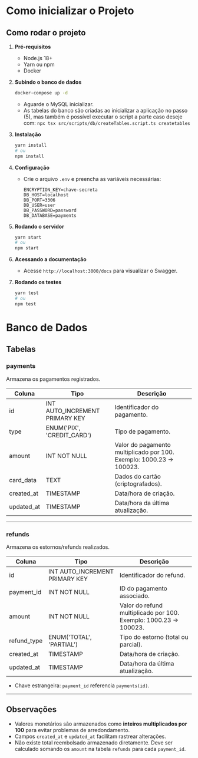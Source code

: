 # Como inicializar o Projeto

## Como rodar o projeto

1. **Pré-requisitos**
   - Node.js 18+
   - Yarn ou npm
   - Docker

2. **Subindo o banco de dados**

   ```bash
   docker-compose up -d
   ```

   - Aguarde o MySQL inicializar.
   - As tabelas do banco são criadas ao inicializar a aplicação no passo (5), mas também é possível executar o script a parte caso deseje com:
     `npx tsx src/scripts/db/createTables.script.ts createtables`

3. **Instalação**

   ```bash
   yarn install
   # ou
   npm install
   ```

4. **Configuração**
   - Crie o arquivo `.env` e preencha as variáveis necessárias:
     ```
     ENCRYPTION_KEY=chave-secreta
     DB_HOST=localhost
     DB_PORT=3306
     DB_USER=user
     DB_PASSWORD=password
     DB_DATABASE=payments
     ```

5. **Rodando o servidor**

   ```bash
   yarn start
   # ou
   npm start
   ```

6. **Acessando a documentação**
   - Acesse `http://localhost:3000/docs` para visualizar o Swagger.

7. **Rodando os testes**
   ```bash
   yarn test
   # ou
   npm test
   ```

# Banco de Dados

## Tabelas

### payments

Armazena os pagamentos registrados.

| Coluna     | Tipo                           | Descrição                                                            |
| ---------- | ------------------------------ | -------------------------------------------------------------------- |
| id         | INT AUTO_INCREMENT PRIMARY KEY | Identificador do pagamento.                                          |
| type       | ENUM('PIX', 'CREDIT_CARD')     | Tipo de pagamento.                                                   |
| amount     | INT NOT NULL                   | Valor do pagamento multiplicado por 100. Exemplo: 1000.23 -> 100023. |
| card_data  | TEXT                           | Dados do cartão (criptografados).                                    |
| created_at | TIMESTAMP                      | Data/hora de criação.                                                |
| updated_at | TIMESTAMP                      | Data/hora da última atualização.                                     |

---

### refunds

Armazena os estornos/refunds realizados.

| Coluna      | Tipo                           | Descrição                                                         |
| ----------- | ------------------------------ | ----------------------------------------------------------------- |
| id          | INT AUTO_INCREMENT PRIMARY KEY | Identificador do refund.                                          |
| payment_id  | INT NOT NULL                   | ID do pagamento associado.                                        |
| amount      | INT NOT NULL                   | Valor do refund multiplicado por 100. Exemplo: 1000.23 -> 100023. |
| refund_type | ENUM('TOTAL', 'PARTIAL')       | Tipo do estorno (total ou parcial).                               |
| created_at  | TIMESTAMP                      | Data/hora de criação.                                             |
| updated_at  | TIMESTAMP                      | Data/hora da última atualização.                                  |

- Chave estrangeira: `payment_id` referencia `payments(id)`.

---

## Observações

- Valores monetários são armazenados como **inteiros multiplicados por 100** para evitar problemas de arredondamento.
- Campos `created_at` e `updated_at` facilitam rastrear alterações.
- Não existe total reembolsado armazenado diretamente. Deve ser calculado somando os `amount` na tabela `refunds` para cada `payment_id`.

